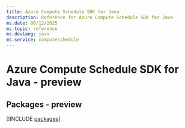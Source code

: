 ```yaml
---
title: Azure Compute Schedule SDK for Java
description: Reference for Azure Compute Schedule SDK for Java
ms.date: 06/12/2025
ms.topic: reference
ms.devlang: java
ms.service: computeschedule
---
```

# Azure Compute Schedule SDK for Java - preview
## Packages - preview
[!INCLUDE [packages](compute-schedule-index.md)]